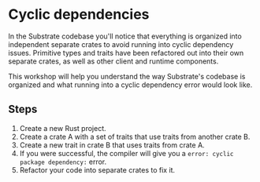 # Cyclic dependencies

In the Substrate codebase you'll notice that everything is organized into independent separate crates to avoid running into cyclic dependency issues.
Primitive types and traits have been refactored out into their own separate crates, as well as other client and runtime components.

This workshop will help you understand the way Substrate's codebase is organized and what running into a cyclic dependency error would look like.

## Steps

1. Create a new Rust project.
1. Create a crate A with a set of traits that use traits from another crate B.
1. Create a new trait in crate B that uses traits from crate A.
1. If you were successful, the compiler will give you a `error: cyclic package dependency:` error. 
1. Refactor your code into separate crates to fix it.

